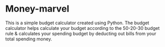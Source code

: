 # Money-marvel

This is a simple budget calculator created using Python. The budget calculator helps calculate your budget according to the 50-20-30 budget rule & calculates your spending budget by deducting out bills from your total spending money.

